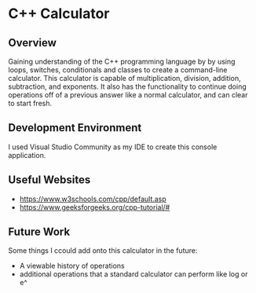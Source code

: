 # C++ Calculator

## Overview
Gaining understanding of the C++ programming language by by using loops, switches, conditionals and classes to create a command-line calculator. This calculator is capable of multiplication, division, addition, subtraction, and exponents. It also has the functionality to continue doing operations off of a previous answer like a normal calculator, and can clear to start fresh.

## Development Environment
I used Visual Studio Community as my IDE to create this console application.

## Useful Websites
  -  https://www.w3schools.com/cpp/default.asp
  -  https://www.geeksforgeeks.org/cpp-tutorial/#

## Future Work
Some things I ccould add onto this calculator in the future:
  -  A viewable history of operations
  -  additional operations that a standard calculator can perform like log or e^
